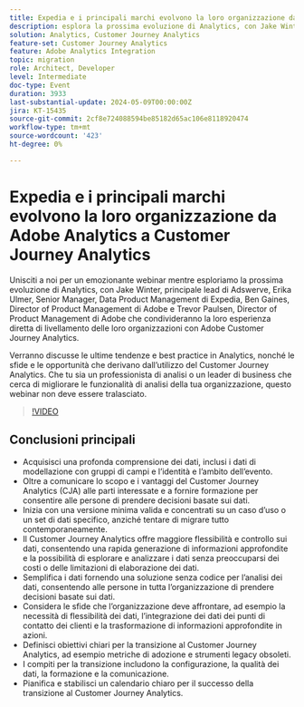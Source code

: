 ```yaml
---
title: Expedia e i principali marchi evolvono la loro organizzazione da Adobe Analytics a Customer Journey Analytics
description: esplora la prossima evoluzione di Analytics, con Jake Winter, principale lead di Adswerve, Erika Ulmer, Senior Manager, Data Product Management di Expedia, Ben Gaines, Director of Product Management di Adobe e Trevor Paulsen, Director of Product Management di Adobe che condividerà la loro esperienza diretta di up-level delle loro organizzazioni con Adobe Customer Journey Analytics. Verranno discusse le ultime tendenze e best practice in Analytics, nonché le sfide e le opportunità che derivano dall’utilizzo del Customer Journey Analytics. Che tu sia un professionista di analisi o un leader di business che cerca di migliorare le funzionalità di analisi della tua organizzazione, questo webinar non deve essere tralasciato.
solution: Analytics, Customer Journey Analytics
feature-set: Customer Journey Analytics
feature: Adobe Analytics Integration
topic: migration
role: Architect, Developer
level: Intermediate
doc-type: Event
duration: 3933
last-substantial-update: 2024-05-09T00:00:00Z
jira: KT-15435
source-git-commit: 2cf8e724088594be85182d65ac106e8118920474
workflow-type: tm+mt
source-wordcount: '423'
ht-degree: 0%

---
```



# Expedia e i principali marchi evolvono la loro organizzazione da Adobe Analytics a Customer Journey Analytics

Unisciti a noi per un emozionante webinar mentre esploriamo la prossima evoluzione di Analytics, con Jake Winter, principale lead di Adswerve, Erika Ulmer, Senior Manager, Data Product Management di Expedia, Ben Gaines, Director of Product Management di Adobe e Trevor Paulsen, Director of Product Management di Adobe che condivideranno la loro esperienza diretta di livellamento delle loro organizzazioni con Adobe Customer Journey Analytics.

Verranno discusse le ultime tendenze e best practice in Analytics, nonché le sfide e le opportunità che derivano dall’utilizzo del Customer Journey Analytics. Che tu sia un professionista di analisi o un leader di business che cerca di migliorare le funzionalità di analisi della tua organizzazione, questo webinar non deve essere tralasciato.

>[!VIDEO](https://video.tv.adobe.com/v/3428762/?learn=on)


## Conclusioni principali


* Acquisisci una profonda comprensione dei dati, inclusi i dati di modellazione con gruppi di campi e l’identità e l’ambito dell’evento.
* Oltre a comunicare lo scopo e i vantaggi del Customer Journey Analytics (CJA) alle parti interessate e a fornire formazione per consentire alle persone di prendere decisioni basate sui dati.
* Inizia con una versione minima valida e concentrati su un caso d’uso o un set di dati specifico, anziché tentare di migrare tutto contemporaneamente.
* Il Customer Journey Analytics offre maggiore flessibilità e controllo sui dati, consentendo una rapida generazione di informazioni approfondite e la possibilità di esplorare e analizzare i dati senza preoccuparsi dei costi o delle limitazioni di elaborazione dei dati.
* Semplifica i dati fornendo una soluzione senza codice per l’analisi dei dati, consentendo alle persone in tutta l’organizzazione di prendere decisioni basate sui dati.
* Considera le sfide che l’organizzazione deve affrontare, ad esempio la necessità di flessibilità dei dati, l’integrazione dei dati dei punti di contatto dei clienti e la trasformazione di informazioni approfondite in azioni.
* Definisci obiettivi chiari per la transizione al Customer Journey Analytics, ad esempio metriche di adozione e strumenti legacy obsoleti.
* I compiti per la transizione includono la configurazione, la qualità dei dati, la formazione e la comunicazione.
* Pianifica e stabilisci un calendario chiaro per il successo della transizione al Customer Journey Analytics.
